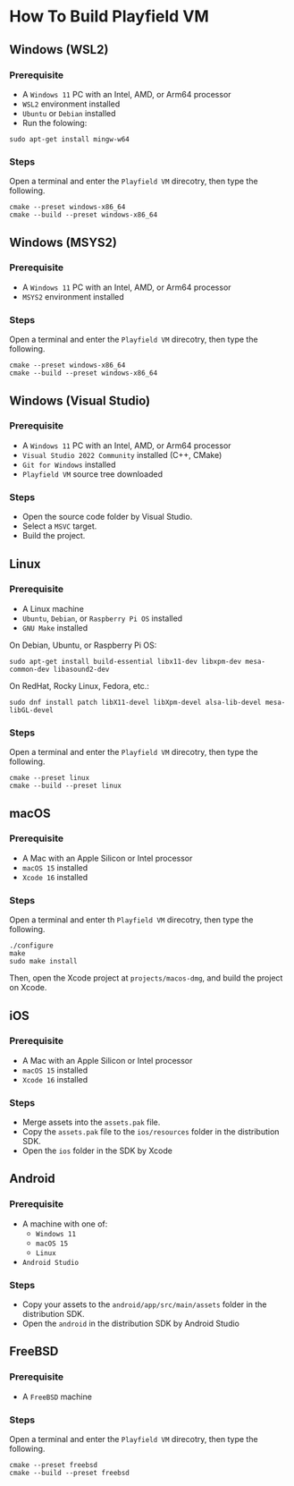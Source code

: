 How To Build Playfield VM
========================

## Windows (WSL2)

### Prerequisite

* A `Windows 11` PC with an Intel, AMD, or Arm64 processor
* `WSL2` environment installed
* `Ubuntu` or `Debian` installed
* Run the folowing:
```
sudo apt-get install mingw-w64
```

### Steps

Open a terminal and enter the `Playfield VM` direcotry, then type the following.

```
cmake --preset windows-x86_64
cmake --build --preset windows-x86_64
```

## Windows (MSYS2)

### Prerequisite

* A `Windows 11` PC with an Intel, AMD, or Arm64 processor
* `MSYS2` environment installed

### Steps

Open a terminal and enter the `Playfield VM` direcotry, then type the following.

```
cmake --preset windows-x86_64
cmake --build --preset windows-x86_64
```

## Windows (Visual Studio)

### Prerequisite

* A `Windows 11` PC with an Intel, AMD, or Arm64 processor
* `Visual Studio 2022 Community` installed (C++, CMake)
* `Git for Windows` installed
* `Playfield VM` source tree downloaded

### Steps

- Open the source code folder by Visual Studio.
- Select a `MSVC` target.
- Build the project.

## Linux

### Prerequisite

* A Linux machine
* `Ubuntu`, `Debian`, or `Raspberry Pi OS` installed
* `GNU Make` installed

On Debian, Ubuntu, or Raspberry Pi OS:
```
sudo apt-get install build-essential libx11-dev libxpm-dev mesa-common-dev libasound2-dev
```

On RedHat, Rocky Linux, Fedora, etc.:
```
sudo dnf install patch libX11-devel libXpm-devel alsa-lib-devel mesa-libGL-devel
```

### Steps

Open a terminal and enter the `Playfield VM` direcotry, then type the following.

```
cmake --preset linux
cmake --build --preset linux
```

## macOS

### Prerequisite

* A Mac with an Apple Silicon or Intel processor
* `macOS 15` installed
* `Xcode 16` installed

### Steps

Open a terminal and enter th `Playfield VM` direcotry, then type the following.

```
./configure
make
sudo make install
```

Then, open the Xcode project at `projects/macos-dmg`, and build the project on Xcode.

## iOS

### Prerequisite

* A Mac with an Apple Silicon or Intel processor
* `macOS 15` installed
* `Xcode 16` installed

### Steps

- Merge assets into the `assets.pak` file.
- Copy the `assets.pak` file to the `ios/resources` folder in the distribution SDK.
- Open the `ios` folder in the SDK by Xcode

## Android

### Prerequisite

* A machine with one of:
    * `Windows 11`
    * `macOS 15`
    * `Linux`
* `Android Studio`

### Steps

- Copy your assets to the `android/app/src/main/assets` folder in the distribution SDK.
- Open the `android` in the distribution SDK by Android Studio

## FreeBSD

### Prerequisite

* A `FreeBSD` machine

### Steps

Open a terminal and enter the `Playfield VM` direcotry, then type the following.

```
cmake --preset freebsd
cmake --build --preset freebsd
```
